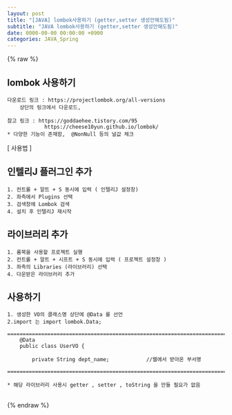 ```yaml
---  
layout: post  
title: "[JAVA] lombok사용하기 (getter,setter 생성안해도됨)"  
subtitle: "JAVA lombok사용하기 (getter,setter 생성안해도됨)"  
date: 0000-00-00 00:00:00 +0900  
categories: JAVA_Spring  
---  
```

{% raw %}  
## lombok 사용하기  
  
	다운로드 링크 : https://projectlombok.org/all-versions  
		상단의 링크에서 다운로드,  
  
	참고 링크 : https://goddaehee.tistory.com/95  
				https://cheese10yun.github.io/lombok/  
	* 다양한 기능이 존재함,  @NonNull 등의 널값 체크  
  
[ 사용법 ]  
  
## 인텔리J 플러그인 추가  
  
	1. 컨트롤 + 알트 + S 동시에 입력 ( 인텔리J 설정창)  
	2. 좌측에서 Plugins 선택  
	3. 검색창에 Lombok 검색  
	4. 설치 후 인텔리J 재시작  
  
## 라이브러리 추가  
	1. 롬북을 사용할 프로젝트 실행  
	2. 컨트롤 + 알트 + 시프트 + S 동시에 입력 ( 프로젝트 설정창 )  
	3. 좌측의 Libraries (라이브러리) 선택  
	4. 다운받은 라이브러리 추가  
  
## 사용하기  
  
	1. 생성한 VO의 클래스명 상단에 @Data 를 선언  
	2.import 는 import lombok.Data;  
  
	=====================================================================================================================================================  
		@Data  
		public class UserVO {  
  
			private String dept_name;            //웹에서 받아온 부서명  
  
	=====================================================================================================================================================  
  
	* 해당 라이브러리 사용시 getter , setter , toString 을 만들 필요가 없음  
  
                                                                                                                                                                                                                                                                                                                                                                                                                                                                                                                                                                                                                                                                                                                                                                                                                                                                                    
{% endraw %}